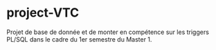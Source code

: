 # project-VTC

Projet de base de donnée et de monter en compétence sur les triggers PL/SQL dans le cadre du 1er semestre du Master 1.
